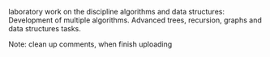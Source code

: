laboratory work on the discipline algorithms and data structures:\
Development of multiple algorithms. Advanced trees, recursion, graphs and data structures tasks.

Note: clean up comments, when finish uploading
